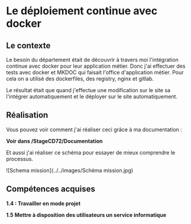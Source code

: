 # Le déploiement continue avec docker 

## Le contexte 

Le besoin du département était de découvrir à travers moi l'intégration continue avec docker pour leur application métier. Donc j'ai effectuer des tests avec docker et MKDOC qui faisait l'office d'application métier. Pour cela on a utilisé des dockerfiles, des registry, nginx et gitlab. 

Le résultat était que quand j'effectue une modification sur le site sa l'intégrer automatiquement et le déployer sur le site automatiquement.


## Réalisation

Vous pouvez voir comment j'ai réaliser ceci grâce à ma documentation :

**Voir dans /StageCD72/Documentation**

Et aussi j'ai réaliser ce schéma pour essayer de mieux comprendre le processus.

![Schema mission](../../images/Schéma mission.jpg)


## Compétences acquises

**1.4 : Travailler en mode projet**

**1.5 Mettre à disposition des utilisateurs un service informatique**